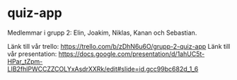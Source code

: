 # quiz-app


Medlemmar i grupp 2: Elin, Joakim, Niklas, Kanan och Sebastian. 

Länk till vår trello: https://trello.com/b/zDhN6u6O/grupp-2-quiz-app 
Länk till vår presentation: https://docs.google.com/presentation/d/1ahUC5t-HPar_tZpm-LIB2fhlPWCCZZCOLYxAsdrXXRk/edit#slide=id.gcc99bc682d_1_6 
